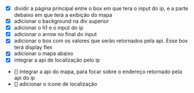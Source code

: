 - [X] dividir a página principal entre o box em que tera o input do ip, e a parte debaixo em que terá a exibição do mapa
- [X] adicionar o background na div superior
- [X] adicionar o h1 e o input do ip
- [X] adicionar o arrow no final do input 
- [X] adicionar o box com os valores que serão retornados pela api. Esse box terá display flex
- [x] adicionar o mapa abaixo
- [X] integrar a api de localização pelo ip
- [] integrar a api do mapa, para focar sobre o endereço retornado pela api do ip
- [] adicionar o icone de localização 